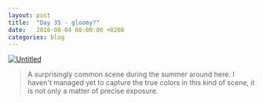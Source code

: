 ```yaml
---
layout: post
title:  "Day 35 - gloomy?"
date:   2018-08-04 08:00:00 +0200
categories: blog
---
```


<a data-flickr-embed="true"  href="https://www.flickr.com/photos/137491954@N07/26784165212/in/photostream/" title="Untitled"><img src="https://farm8.staticflickr.com/7222/26784165212_2214d7b47d_k.jpg" alt="Untitled"></a><script async src="//embedr.flickr.com/assets/client-code.js" charset="utf-8"></script>

> A surprisingly common scene during the summer around here. I haven't managed yet to capture the true colors in this kind of scene, it is not only a matter of precise exposure.
